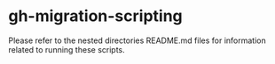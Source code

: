# gh-migration-scripting

Please refer to the nested directories README.md files for information related to running these scripts.
